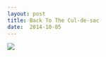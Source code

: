 ```yaml
---
layout: post
title: Back To The Cul-de-sac 
date:  2014-10-05
---
```


![](https://infinit.io/link/vokoiva/B4givxp.jpg)